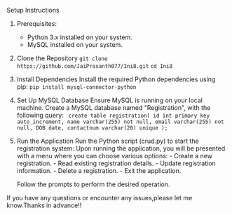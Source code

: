 Setup Instructions
1. Prerequisites:
    - Python 3.x installed on your system.
    - MySQL installed on your system.
2. Clone the Repository
    `git clone https://github.com/JaiPrasanth077/Ini8.git`
    `cd Ini8`
3. Install Dependencies
    Install the required Python dependencies using pip:
       `pip install mysql-connector-python`
4. Set Up MySQL Database
    Ensure MySQL is running on your local machine.
    Create a MySQL database named "Registration", with the following query:
          ` create table registration(
               id int primary key auto_increment,
               name varchar(255) not null,
               email varchar(255) not null,
               DOB date,
               contactnum varchar(20) unique
               );`
5. Run the Application
    Run the Python script (crud.py) to start the registration system:
       Upon running the application, you will be presented with a menu where you can choose various options:
       - Create a new registration.
       - Read existing registration details.
       - Update registration information.
       - Delete a registration.
       - Exit the application.

   Follow the prompts to perform the desired operation.


If you have any questions or encounter any issues,please let me know.Thanks in advance!!
